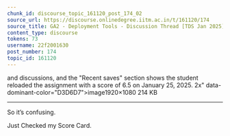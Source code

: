 ```yaml
---
chunk_id: discourse_topic_161120_post_174_02
source_url: https://discourse.onlinedegree.iitm.ac.in/t/161120/174
source_title: GA2 - Deployment Tools - Discussion Thread [TDS Jan 2025]
content_type: discourse
tokens: 73
username: 22f2001630
post_number: 174
topic_id: 161120
---
```


 and discussions, and the "Recent saves" section shows the student reloaded the assignment with a score of 6.5 on January 25, 2025. 2x" data-dominant-color="D3D6D7">image1920×1080 214 KB

---

So it’s confusing.

Just Checked my Score Card.
